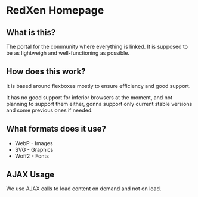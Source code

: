 # RedXen Homepage

## What is this?
The portal for the community where everything is linked. It is supposed to be as lightweigh and well-functioning as possible.

## How does this work?
It is based around flexboxes mostly to ensure efficiency and good support.

It has no good support for inferior browsers at the moment, and not planning to support them either, gonna support only current stable versions and some previous ones if needed.

## What formats does it use?
- WebP - Images
- SVG - Graphics
- Woff2 - Fonts

## AJAX Usage
We use AJAX calls to load content on demand and not on load.
